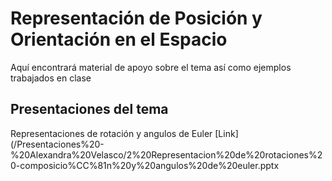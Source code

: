# Representación de Posición y Orientación en el Espacio

Aquí encontrará material de apoyo sobre el tema así como ejemplos trabajados en clase

## Presentaciones del tema

Representaciones de rotación y angulos de Euler [Link](/Presentaciones%20-%20Alexandra%20Velasco/2%20Representacion%20de%20rotaciones%20-composicio%CC%81n%20y%20angulos%20de%20euler.pptx